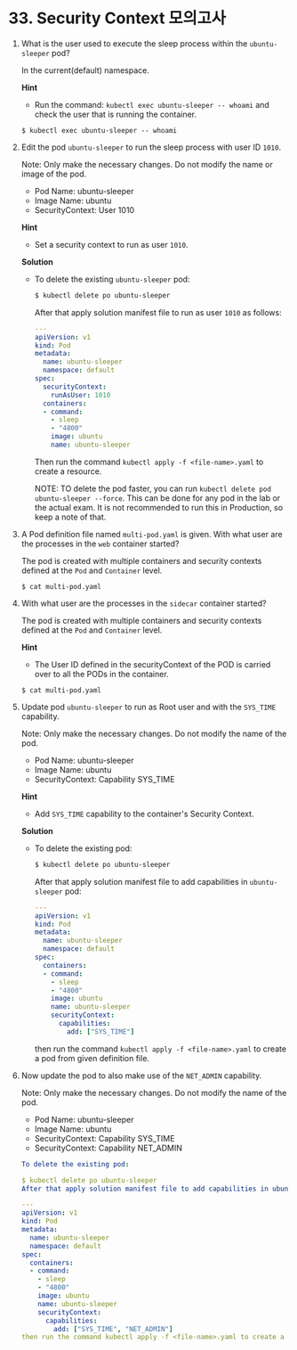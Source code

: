 # 33. Security Context 모의고사



1. What is the user used to execute the sleep process within the `ubuntu-sleeper` pod?

   In the current(default) namespace.

   **Hint**

   - Run the command: `kubectl exec ubuntu-sleeper -- whoami` and check the user that is running the container.

   ```
   $ kubectl exec ubuntu-sleeper -- whoami
   ```



2. Edit the pod `ubuntu-sleeper` to run the sleep process with user ID `1010`.

   Note: Only make the necessary changes. Do not modify the name or image of the pod.

   - Pod Name: ubuntu-sleeper
   - Image Name: ubuntu
   - SecurityContext: User 1010

   **Hint**

   - Set a security context to run as user `1010`.

   **Solution**

   - To delete the existing `ubuntu-sleeper` pod:

     ```sh
     $ kubectl delete po ubuntu-sleeper
     ```

     After that apply solution manifest file to run as user `1010` as follows:

     ```yaml
     ---
     apiVersion: v1
     kind: Pod
     metadata:
       name: ubuntu-sleeper
       namespace: default
     spec:
       securityContext:
         runAsUser: 1010
       containers:
       - command:
         - sleep
         - "4800"
         image: ubuntu
         name: ubuntu-sleeper
     ```

     Then run the command `kubectl apply -f <file-name>.yaml` to create a resource.

     NOTE: TO delete the pod faster, you can run `kubectl delete pod ubuntu-sleeper --force`. This can be done for any pod in the lab or the actual exam. It is not recommended to run this in Production, so keep a note of that.



3. A Pod definition file named `multi-pod.yaml` is given. With what user are the processes in the `web` container started?

   The pod is created with multiple containers and security contexts defined at the `Pod` and `Container` level.

   ```
   $ cat multi-pod.yaml
   ```



4. With what user are the processes in the `sidecar` container started?

   The pod is created with multiple containers and security contexts defined at the `Pod` and `Container` level.

   **Hint**

   - The User ID defined in the securityContext of the POD is carried over to all the PODs in the container.

   ```
   $ cat multi-pod.yaml
   ```

   

5. Update pod `ubuntu-sleeper` to run as Root user and with the `SYS_TIME` capability.

   Note: Only make the necessary changes. Do not modify the name of the pod.

   - Pod Name: ubuntu-sleeper
   - Image Name: ubuntu
   - SecurityContext: Capability SYS_TIME

   **Hint**

   - Add `SYS_TIME` capability to the container's Security Context.

   **Solution**

   - To delete the existing pod:

     ```sh
     $ kubectl delete po ubuntu-sleeper
     ```

     After that apply solution manifest file to add capabilities in `ubuntu-sleeper` pod:

     ```yaml
     ---
     apiVersion: v1
     kind: Pod
     metadata:
       name: ubuntu-sleeper
       namespace: default
     spec:
       containers:
       - command:
         - sleep
         - "4800"
         image: ubuntu
         name: ubuntu-sleeper
         securityContext:
           capabilities:
             add: ["SYS_TIME"]
     ```

     then run the command `kubectl apply -f <file-name>.yaml` to create a pod from given definition file.



6. Now update the pod to also make use of the `NET_ADMIN` capability.

   Note: Only make the necessary changes. Do not modify the name of the pod.

   - Pod Name: ubuntu-sleeper
   - Image Name: ubuntu
   - SecurityContext: Capability SYS_TIME
   - SecurityContext: Capability NET_ADMIN

   ```yaml
   To delete the existing pod:
   
   $ kubectl delete po ubuntu-sleeper
   After that apply solution manifest file to add capabilities in ubuntu-sleeper pod:
   
   ---
   apiVersion: v1
   kind: Pod
   metadata:
     name: ubuntu-sleeper
     namespace: default
   spec:
     containers:
     - command:
       - sleep
       - "4800"
       image: ubuntu
       name: ubuntu-sleeper
       securityContext:
         capabilities:
           add: ["SYS_TIME", "NET_ADMIN"]
   then run the command kubectl apply -f <file-name>.yaml to create a pod from given definition file.
   ```

   